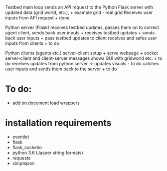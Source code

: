 

Testbed main loop
sends an API request to the Python Flask server with updated data (grid world, etc.),
    + example grid
    - real grid
Receives user inputs from API request
    + done


Python server (Flask)
receives testbed updates, passes them on to correct agent client, sends back user inputs
    + receives testbed updates
    + sends back user inputs
    + pass testbed updates to client
receives and safes user inputs from clients
    + to do


Python clients (agents etc.)
server-client setup
    + serve webpage
    + socket server-client and client-server messages
shows GUI with gridworld etc.
    + to do
receives updates from python server -> updates visuals
    - to do
catches user inputs and sends them back to the server
    + to do


# To do:
- add on.document load wrappers


# installation requirements
- eventlet
- flask
- flask_socketio
- python 3.6 (Jasper string formats)
- requests
- simplejson
